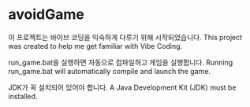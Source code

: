 # avoidGame
이 프로젝트는 바이브 코딩을 익숙하게 다루기 위해 시작되었습니다.
This project was created to help me get familiar with Vibe Coding.


run_game.bat을 실행하면 자동으로 컴파일하고 게임을 실행합니다.
Running run_game.bat will automatically compile and launch the game.

JDK가 꼭 설치되어 있어야 합니다.
A Java Development Kit (JDK) must be installed.
